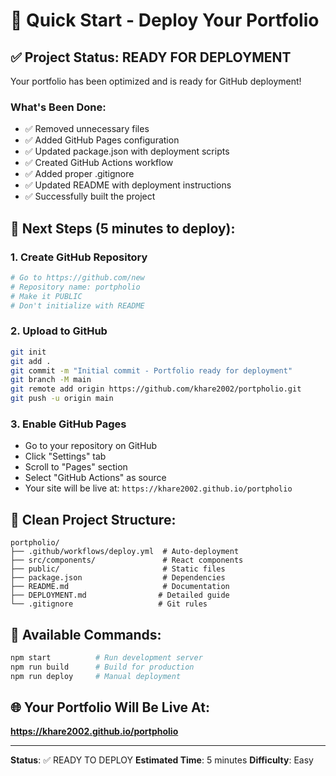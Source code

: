 # 🚀 Quick Start - Deploy Your Portfolio

## ✅ Project Status: READY FOR DEPLOYMENT

Your portfolio has been optimized and is ready for GitHub deployment!

### What's Been Done:
- ✅ Removed unnecessary files
- ✅ Added GitHub Pages configuration
- ✅ Updated package.json with deployment scripts
- ✅ Created GitHub Actions workflow
- ✅ Added proper .gitignore
- ✅ Updated README with deployment instructions
- ✅ Successfully built the project

## 🎯 Next Steps (5 minutes to deploy):

### 1. Create GitHub Repository
```bash
# Go to https://github.com/new
# Repository name: portpholio
# Make it PUBLIC
# Don't initialize with README
```

### 2. Upload to GitHub
```bash
git init
git add .
git commit -m "Initial commit - Portfolio ready for deployment"
git branch -M main
git remote add origin https://github.com/khare2002/portpholio.git
git push -u origin main
```

### 3. Enable GitHub Pages
- Go to your repository on GitHub
- Click "Settings" tab
- Scroll to "Pages" section
- Select "GitHub Actions" as source
- Your site will be live at: `https://khare2002.github.io/portpholio`

## 📁 Clean Project Structure:
```
portpholio/
├── .github/workflows/deploy.yml  # Auto-deployment
├── src/components/               # React components
├── public/                       # Static files
├── package.json                  # Dependencies
├── README.md                     # Documentation
├── DEPLOYMENT.md                # Detailed guide
└── .gitignore                   # Git rules
```

## 🔧 Available Commands:
```bash
npm start          # Run development server
npm run build      # Build for production
npm run deploy     # Manual deployment
```

## 🌐 Your Portfolio Will Be Live At:
**https://khare2002.github.io/portpholio**

---

**Status**: ✅ READY TO DEPLOY
**Estimated Time**: 5 minutes
**Difficulty**: Easy 